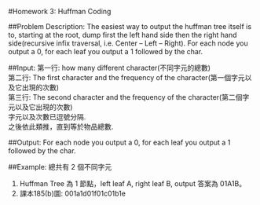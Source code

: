 #Homework 3: Huffman Coding

##Problem Description:
The easiest way to output the huffman tree itself is to, starting at the root, dump first the left hand side then the right hand side(recursive infix traversal, i.e. Center – Left – Right). For each node you output a 0, for each leaf you output a 1 followed by the char.

##Input:
第一行: how many different character(不同字元的總數)</br>
第二行: The first character and the frequency of the character(第一個字元以及它出現的次數)<br>
第三行: The second character and the frequency of the character(第二個字元以及它出現的次數)<br>
字元以及次數已逗號分隔.<br>
之後依此類推，直到等於物品總數.

##Output:
For each node you output a 0, for each leaf you output a 1 followed by the char.

##Example:
總共有 2 個不同字元<br>
1. Huffman Tree 為 1 節點，left leaf A, right leaf B, output 答案為 01A1B。<br>
2. 課本185(b)圖: 001a1d01f01c01b1e

